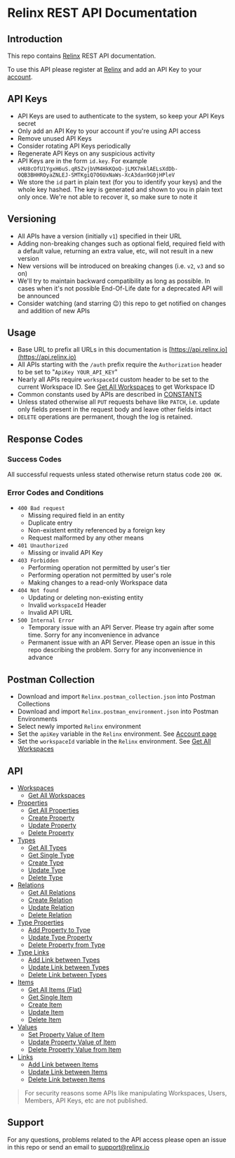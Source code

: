 # Relinx REST API Documentation

## Introduction
This repo contains [Relinx](https://relinx.io) REST API documentation.

To use this API please register at [Relinx](https://relinx.io) and add an API Key to your [account](https://app.relinx.io/account).

## API Keys
* API Keys are used to authenticate to the system, so keep your API Keys secret
* Only add an API Key to your account if you're using API access
* Remove unused API Keys
* Consider rotating API Keys periodically
* Regenerate API Keys on any suspicious activity
* API Keys are in the form `id.key`. For example `vHU8cOfU1YgxH6uS.qR5ZvjbVM4HkKQoQ-jLMX7mklAELsXdDb-OQB3BHHROyaZNLEJ-SMTKgiQ7O6UxNaWs-XcA3dan9G0jHPleV`
* We store the `id` part in plain text (for you to identify your keys) and the whole key hashed. The key is generated and shown to you in plain text only once. We're not able to recover it, so make sure to note it

## Versioning
* All APIs have a version (initially `v1`) specified in their URL
* Adding non-breaking changes such as optional field, required field with a default value, returning an extra value, etc, will not result in a new version
* New versions will be introduced on breaking changes (i.e. `v2`, `v3` and so on)
* We'll try to maintain backward compatibility as long as possible. In cases when it's not possible End-Of-Life date for a deprecated API will be announced
* Consider watching (and starring 😉) this repo to get notified on changes and addition of new APIs

## Usage
* Base URL to prefix all URLs in this documentation is [https://api.relinx.io](https://api.relinx.io)
* All APIs starting with the `/auth` prefix require the `Authorization` header to be set to "`ApiKey YOUR_API_KEY`"
* Nearly all APIs require `workspaceId` custom header to be set to the current Workspace ID. See [Get All Workspaces](workspaces/all.md) to get Workspace ID
* Common constants used by APIs are described in [CONSTANTS](CONSTANTS.md)
* Unless stated otherwise all `PUT` requests behave like `PATCH`, i.e. update only fields present in the request body and leave other fields intact
* `DELETE` operations are permanent, though the log is retained.

## Response Codes

### Success Codes
All successful requests unless stated otherwise return status code `200 OK`.

### Error Codes and Conditions
* `400 Bad request`
    * Missing required field in an entity
    * Duplicate entry
    * Non-existent entity referenced by a foreign key
    * Request malformed by any other means
* `401 Unauthorized`
    * Missing or invalid API Key
* `403 Forbidden`
    * Performing operation not permitted by user's tier
    * Performing operation not permitted by user's role
    * Making changes to a read-only Workspace data
* `404 Not found`
    * Updating or deleting non-existing entity
    * Invalid `workspaceId` Header
    * Invalid API URL
* `500 Internal Error`
    * Temporary issue with an API Server. Please try again after some time. Sorry for any inconvenience in advance
    * Permanent issue with an API Server. Please open an issue in this repo describing the problem. Sorry for any inconvenience in advance

## Postman Collection
* Download and import `Relinx.postman_collection.json` into Postman Collections
* Download and import `Relinx.postman_environment.json` into Postman Environments
* Select newly imported `Relinx` environment
* Set the `apiKey` variable in the `Relinx` environment. See [Account page](https://app.relinx.io/account)
* Set the `workspaceId` variable in the `Relinx` environment. See [Get All Workspaces](workspaces/all.md)

## API
* [Workspaces](workspaces)
    * [Get All Workspaces](workspaces/all.md)
* [Properties](properties)
    * [Get All Properties](properties/all.md)
    * [Create Property](properties/create.md)
    * [Update Property](properties/update.md)
    * [Delete Property](properties/delete.md)
* [Types](types)
    * [Get All Types](types/all.md)
    * [Get Single Type](types/single.md)
    * [Create Type](types/create.md)
    * [Update Type](types/update.md)
    * [Delete Type](types/delete.md)
* [Relations](relations)
    * [Get All Relations](relations/all.md)
    * [Create Relation](relations/create.md)
    * [Update Relation](relations/update.md)
    * [Delete Relation](relations/delete.md)
* [Type Properties](type-props)
    * [Add Property to Type](type-props/create.md)
    * [Update Type Property](type-props/update.md)
    * [Delete Property from Type](type-props/delete.md)
* [Type Links](type-links)
    * [Add Link between Types](type-links/create.md)
    * [Update Link between Types](type-links/update.md)
    * [Delete Link between Types](type-links/delete.md)
* [Items](items)
    * [Get All Items (Flat)](items/all-flat.md)
    * [Get Single Item](items/single.md)
    * [Create Item](items/create.md)
    * [Update Item](items/update.md)
    * [Delete Item](items/delete.md)
* [Values](values)
    * [Set Property Value of Item](values/create.md)
    * [Update Property Value of Item](values/update.md)
    * [Delete Property Value from Item](values/delete.md)
* [Links](links)
    * [Add Link between Items](links/create.md)
    * [Update Link between Items](links/update.md)
    * [Delete Link between Items](links/delete.md)

> For security reasons some APIs like manipulating Workspaces, Users, Members, API Keys, etc are not published.

## Support
For any questions, problems related to the API access please open an issue in this repo or send an email to support@relinx.io
